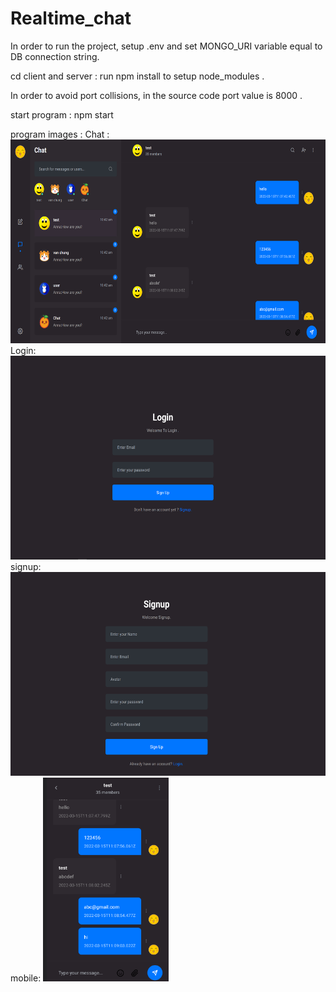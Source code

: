 # Realtime_chat

In order to run the project, setup .env and set MONGO_URI variable equal to DB connection string.

cd client and server : run npm install to setup node_modules .

In order to avoid port collisions, in the source code port value is 8000 .

start program  : npm start

program images :
Chat :
<img src="./img/1.PNG" height="326" alt="eslint" title="HTML5"/>
Login:
<img src="./img/3.PNG" height="326" alt="eslint" title="HTML5"/>
signup:
<img src="./img/2.PNG" height="326" alt="eslint" title="HTML5"/>
mobile:
<img src="./img/4.PNG" height="326" alt="eslint" title="HTML5"/>